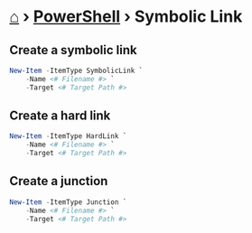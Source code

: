 # [⌂](../README.md) › [PowerShell](../README.md#powershell) › Symbolic Link

## Create a symbolic link

```powershell
New-Item -ItemType SymbolicLink `
    -Name <# Filename #> `
    -Target <# Target Path #>
```

## Create a hard link

```powershell
New-Item -ItemType HardLink `
    -Name <# Filename #> `
    -Target <# Target Path #>
```

## Create a junction

```powershell
New-Item -ItemType Junction `
    -Name <# Filename #> `
    -Target <# Target Path #>
```